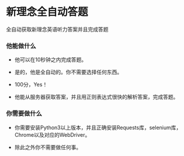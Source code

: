 # 新理念全自动答题

全自动获取新理念英语听力答案并且完成答题

### 他能做什么

- 他可以在10秒钟之内完成答题。

- 是的，他是全自动的。你不需要选择任何东西。

- 100分，Yes！

- 他能从服务器获取答案，并且用正则表达式很快的解析答案，完成答题。

### 你需要做什么

- 你需要安装Python3以上版本，并且正确安装Requests库，selenium库，Chrome以及对应的WebDriver。

- 除此之外你不需要做任何事。
